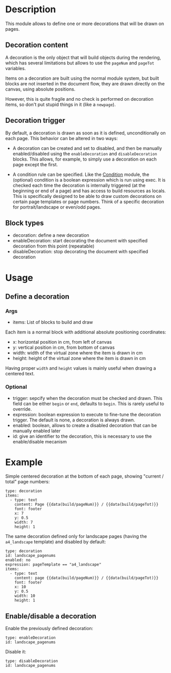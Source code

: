 # Description

This module allows to define one or more decorations that will be drawn on pages.

## Decoration content
A decoration is the only object that will build objects during the rendering, which has several limitations but allows to use the `pageNum` and `pageTot` variables. 

Items on a decoration are built using the normal module system, but built blocks are not inserted in the document flow, they are drawn directly on the canvas, using absolute positions.

However, this is quite fragile and no check is performed on decoration items, so don't put stupid things in it (like a `newpage`).

## Decoration trigger
By default, a decoration is drawn as soon as it is defined, unconditionally on each page. This behavior can be altered in two ways:

- A decoration can be created and set to disabled, and then be manually enabled/disabled using the `enableDecoration` and `disableDecoration` blocks. This allows, for example, to simply use a decoration on each page except the first.

- A condition rule can be specified. Like the [Condition](../Condition) module, the (optional) condition is a boolean expression which is run using exec. It is checked each time the decoration is internally triggered (at the beginning or end of a page) and has access to build resources as locals. This is specifically designed to be able to draw custom decorations on certain page templates or page numbers. Think of a specific decoration for portrait/landscape or even/odd pages.

## Block types
- decoration: define a new decoration
- enableDecoration: start decorating the document with specified decoration from this point (repeatable)
- disableDecoration: stop decorating the document with specified decoration

# Usage
## Define a decoration
### Args
- items: List of blocks to build and draw

Each item is a normal block with additional absolute positioning coordinates:

- x: horizontal position in cm, from left of canvas
- y: vertical position in cm, from bottom of canvas
- width: width of the virtual zone where the item is drawn in cm
- height: height of the virtual zone where the item is drawn in cm

Having proper `width` and `height` values is mainly useful when drawing a centered text.

### Optional
- trigger: sepcify when the decoration must be checked and drawn. This field can be either `begin` or `end`, defaults to `begin`. This is rarely useful to override.
- expression: boolean expression to execute to fine-tune the decoration trigger. The default is none, a decoration is always drawn.
- enabled: boolean, allows to create a disabled decoration that can be manually enabled later
- id: give an identifier to the decoration, this is necessary to use the enable/disable mecanism

# Example
Simple centered decoration at the bottom of each page, showing "current / total" page numbers:
```
type: decoration
items:
  - type: text
    content: Page {{data(build/pageNum)}} / {{data(build/pageTot)}}
    font: footer
    x: 7
    y: 0.5
    width: 7
    height: 1
```

The same decoration defined only for landscape pages (having the `a4_landscape` template) and disabled by default:
```
type: decoration
id: landscape_pagenums
enabled: no
expression: pageTemplate == "a4_landscape"
items:
  - type: text
    content: page {{data(build/pageNum)}} / {{data(build/pageTot)}}
    font: footer
    x: 10
    y: 0.5
    width: 10
    height: 1
```
## Enable/disable a decoration
Enable the previously defined decoration:
```
type: enableDecoration
id: landscape_pagenums
```

Disable it:
```
type: disableDecoration
id: landscape_pagenums
```
